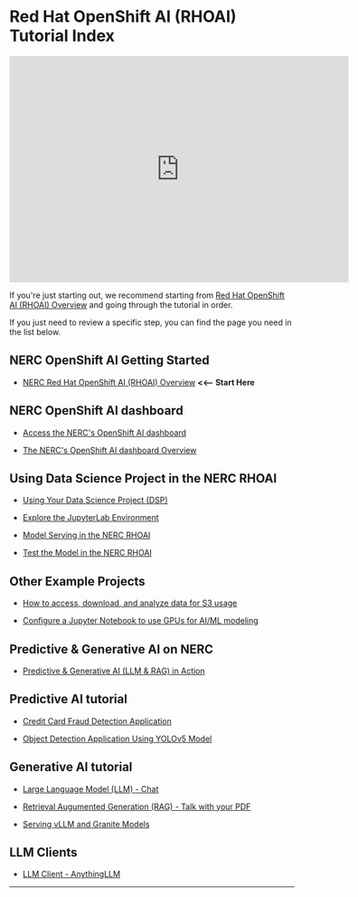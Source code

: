 # Red Hat OpenShift AI (RHOAI) Tutorial Index

<!-- markdownlint-disable -->
<iframe width="600" height="400" src="https://www.youtube.com/embed/qzGk05Isgbc?si=DntpBWSEbXaEpxIk" title="NERC RHODS Demo" frameborder="0" allow="accelerometer; autoplay; clipboard-write; encrypted-media; gyroscope; picture-in-picture; web-share" referrerpolicy="strict-origin-when-cross-origin" allowfullscreen></iframe>
<!-- markdownlint-enable -->

If you're just starting out, we recommend starting from [Red Hat OpenShift AI
(RHOAI) Overview](get-started/rhoai-overview.md) and going through the tutorial
in order.

If you just need to review a specific step, you can find the page you need in
the list below.

## NERC OpenShift AI Getting Started

- [NERC Red Hat OpenShift AI (RHOAI) Overview](get-started/rhoai-overview.md)
    **<<-- Start Here**

## NERC OpenShift AI dashboard

- [Access the NERC's OpenShift AI dashboard](logging-in/access-the-rhoai-dashboard.md)

- [The NERC's OpenShift AI dashboard Overview](logging-in/the-rhoai-dashboard-overview.md)

## Using Data Science Project in the NERC RHOAI

- [Using Your Data Science Project (DSP)](data-science-project/using-projects-the-rhoai.md)

- [Explore the JupyterLab Environment](data-science-project/explore-the-jupyterlab-environment.md)

- [Model Serving in the NERC RHOAI](data-science-project/model-serving-in-the-rhoai.md)

- [Test the Model in the NERC RHOAI](data-science-project/testing-model-in-the-rhoai.md)

## Other Example Projects

- [How to access, download, and analyze data for S3 usage](other-projects/how-access-s3-data-then-download-and-analyze-it.md)

- [Configure a Jupyter Notebook to use GPUs for AI/ML modeling](other-projects/configure-jupyter-notebook-use-gpus-aiml-modeling.md)

## Predictive & Generative AI on NERC

- [Predictive & Generative AI (LLM & RAG) in Action](other-projects/predictive-and-generative-AI.md)

## Predictive AI tutorial

- [Credit Card Fraud Detection Application](other-projects/fraud-detection-predictive-ai-app.md)

- [Object Detection Application Using YOLOv5 Model](other-projects/object-detection-app-using-yolo5.md)

## Generative AI tutorial

- [Large Language Model (LLM) - Chat](other-projects/LLM-chat.md)

- [Retrieval Augumented Generation (RAG) - Talk with your PDF](other-projects/RAG-talk-with-your-pdf.md)

- [Serving vLLM and Granite Models](other-projects/serving-vLLM-and-Granite-Models.md)

## LLM Clients

- [LLM Client - AnythingLLM](other-projects/LLM-client-AnythingLLM.md)

---
